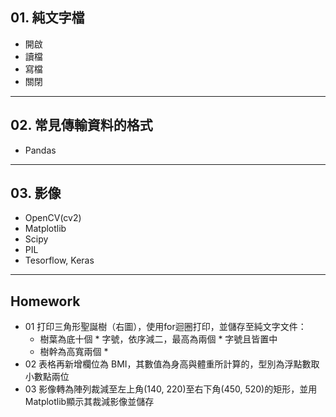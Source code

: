 ## 01. 純文字檔
* 開啟
* 讀檔
* 寫檔
* 關閉

---------------
## 02. 常見傳輸資料的格式
* Pandas

---------------
## 03. 影像
* OpenCV(cv2)
* Matplotlib
* Scipy
* PIL
* Tesorflow, Keras

---------------
## Homework
* 01 打印三角形聖誕樹（右圖），使用for迴圈打印，並儲存至純文字文件：
  - 樹葉為底十個 * 字號，依序減二，最高為兩個 * 字號且皆置中
  - 樹幹為高寬兩個 *
* 02 表格再新增欄位為 BMI，其數值為身高與體重所計算的，型別為浮點數取小數點兩位
* 03 影像轉為陣列裁減至左上角(140, 220)至右下角(450, 520)的矩形，並用Matplotlib顯示其裁減影像並儲存
